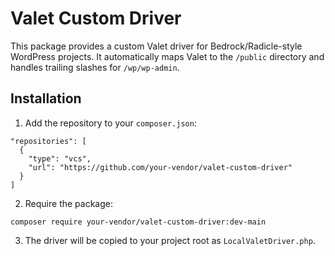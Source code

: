 # Valet Custom Driver

This package provides a custom Valet driver for Bedrock/Radicle-style WordPress projects. It automatically maps Valet to the `/public` directory and handles trailing slashes for `/wp/wp-admin`.

## Installation

1. Add the repository to your `composer.json`:

```
"repositories": [
  {
    "type": "vcs",
    "url": "https://github.com/your-vendor/valet-custom-driver"
  }
]
```

2. Require the package:

```
composer require your-vendor/valet-custom-driver:dev-main
```

3. The driver will be copied to your project root as `LocalValetDriver.php`.
